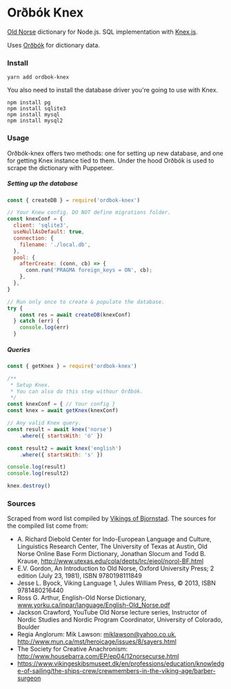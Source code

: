 # Orðbók Knex

[Old Norse](https://en.wikipedia.org/wiki/Old_Norse) dictionary for Node.js. SQL implementation with [Knex.js](http://knexjs.org/).

Uses [Orðbók](https://github.com/stscoundrel/old-norse-ordbok) for dictionary data.


### Install

`yarn add ordbok-knex`

You also need to install the database driver you're going to use with Knex.

```
npm install pg
npm install sqlite3
npm install mysql
npm install mysql2
```

### Usage

Orðbók-knex offers two methods: one for setting up new database, and one for getting Knex instance tied to them. Under the hood Orðbók is used to scrape the dictionary with Puppeteer.

##### Setting up the database
```javascript
const { createDB } = require('ordbok-knex')

// Your Knew config. DO NOT define migrations folder.
const knexConf = {
  client: 'sqlite3',
  useNullAsDefault: true,
  connection: {
    filename: './local.db',
  },
  pool: {
    afterCreate: (conn, cb) => {
      conn.run('PRAGMA foreign_keys = ON', cb);
    },
  },
}

// Run only once to create & populate the database.
try {
    const res = await createDB(knexConf)
  } catch (err) {
    console.log(err)
  }
```

##### Queries

```javascript
const { getKnex } = require('ordbok-knex')

/**
 * Setup Knex.
 * You can also do this step withour Orðbók.
 */
const knexConf = { // Your config }
const knex = await getKnex(knexConf)

// Any valid Knex query. 
const result = await knex('norse')
    .where({ startsWith: 'ó' })

const result2 = await knex('english')
    .where({ startsWith: 's' })

console.log(result)
console.log(result2)

knex.destroy()
```

### Sources

Scraped from word list compiled by [Vikings of Bjornstad](https://www.vikingsofbjornstad.com/Old_Norse_Dictionary_E2N.shtm). The sources for the compiled list come from:

- A. Richard Diebold Center for Indo-European Language and Culture, Linguistics Research Center, The University of Texas at Austin, Old Norse Online Base Form Dictionary, Jonathan Slocum and Todd B. Krause, http://www.utexas.edu/cola/depts/lrc/eieol/norol-BF.html
- E.V. Gordon, An Introduction to Old Norse, Oxford University Press; 2 edition (July 23, 1981), ISBN 9780198111849
- Jesse L. Byock, Viking Language 1, Jules William Press, © 2013, ISBN 9781480216440
- Ross G. Arthur, English-Old Norse Dictionary, www.yorku.ca/inpar/language/English-Old_Norse.pdf
- Jackson Crawford, YouTube Old Norse lecture series, Instructor of Nordic Studies and Nordic Program Coordinator, University of Colorado, Boulder
- Regia Anglorum: Mik Lawson: miklawson@yahoo.co.uk, http://www.mun.ca/mst/heroicage/issues/8/sayers.html
- The Society for Creative Anachronism: http://www.housebarra.com/EP/ep04/12norsecurse.html
- https://www.vikingeskibsmuseet.dk/en/professions/education/knowledge-of-sailing/the-ships-crew/crewmembers-in-the-viking-age/barber-surgeon